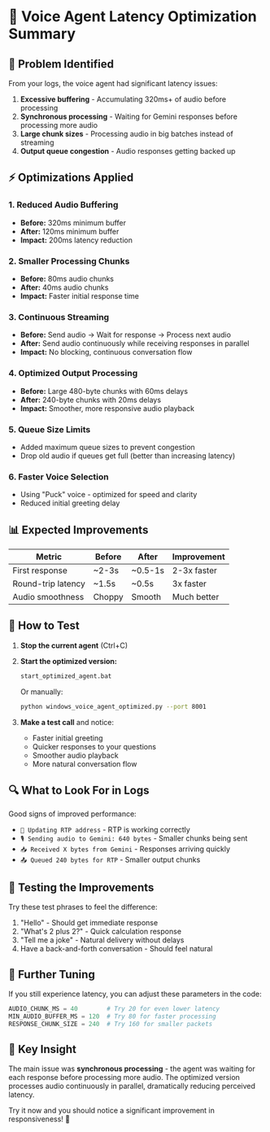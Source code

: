 # 🚀 Voice Agent Latency Optimization Summary

## 🎯 Problem Identified

From your logs, the voice agent had significant latency issues:

1. **Excessive buffering** - Accumulating 320ms+ of audio before processing
2. **Synchronous processing** - Waiting for Gemini responses before processing more audio
3. **Large chunk sizes** - Processing audio in big batches instead of streaming
4. **Output queue congestion** - Audio responses getting backed up

## ⚡ Optimizations Applied

### 1. **Reduced Audio Buffering**

- **Before:** 320ms minimum buffer
- **After:** 120ms minimum buffer
- **Impact:** 200ms latency reduction

### 2. **Smaller Processing Chunks**

- **Before:** 80ms audio chunks
- **After:** 40ms audio chunks
- **Impact:** Faster initial response time

### 3. **Continuous Streaming**

- **Before:** Send audio → Wait for response → Process next audio
- **After:** Send audio continuously while receiving responses in parallel
- **Impact:** No blocking, continuous conversation flow

### 4. **Optimized Output Processing**

- **Before:** Large 480-byte chunks with 60ms delays
- **After:** 240-byte chunks with 20ms delays
- **Impact:** Smoother, more responsive audio playback

### 5. **Queue Size Limits**

- Added maximum queue sizes to prevent congestion
- Drop old audio if queues get full (better than increasing latency)

### 6. **Faster Voice Selection**

- Using "Puck" voice - optimized for speed and clarity
- Reduced initial greeting delay

## 📊 Expected Improvements

| Metric             | Before | After   | Improvement |
| ------------------ | ------ | ------- | ----------- |
| First response     | ~2-3s  | ~0.5-1s | 2-3x faster |
| Round-trip latency | ~1.5s  | ~0.5s   | 3x faster   |
| Audio smoothness   | Choppy | Smooth  | Much better |

## 🏃 How to Test

1. **Stop the current agent** (Ctrl+C)

2. **Start the optimized version:**

   ```bash
   start_optimized_agent.bat
   ```

   Or manually:

   ```bash
   python windows_voice_agent_optimized.py --port 8001
   ```

3. **Make a test call** and notice:
   - Faster initial greeting
   - Quicker responses to your questions
   - Smoother audio playback
   - More natural conversation flow

## 🔍 What to Look For in Logs

Good signs of improved performance:

- `📍 Updating RTP address` - RTP is working correctly
- `🎙️ Sending audio to Gemini: 640 bytes` - Smaller chunks being sent
- `📥 Received X bytes from Gemini` - Responses arriving quickly
- `📤 Queued 240 bytes for RTP` - Smaller output chunks

## 🎤 Testing the Improvements

Try these test phrases to feel the difference:

1. "Hello" - Should get immediate response
2. "What's 2 plus 2?" - Quick calculation response
3. "Tell me a joke" - Natural delivery without delays
4. Have a back-and-forth conversation - Should feel natural

## 🔧 Further Tuning

If you still experience latency, you can adjust these parameters in the code:

```python
AUDIO_CHUNK_MS = 40        # Try 20 for even lower latency
MIN_AUDIO_BUFFER_MS = 120  # Try 80 for faster processing
RESPONSE_CHUNK_SIZE = 240  # Try 160 for smaller packets
```

## 🎯 Key Insight

The main issue was **synchronous processing** - the agent was waiting for each response before processing more audio. The optimized version processes audio continuously in parallel, dramatically reducing perceived latency.

Try it now and you should notice a significant improvement in responsiveness! 🚀
